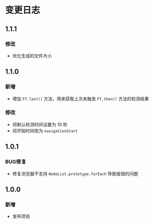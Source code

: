 # 变更日志

## 1.1.1
### 修改
- 优化生成的文件大小

## 1.1.0
### 新增
- 增加 `FT.last()` 方法，用来获取上次未触发 `FT.then()` 方法的检测结果
### 修改
- 将默认检测时间设置为 10 秒
- 将开始时间改为 `navigationStart`

## 1.0.1
### BUG修复
- 修复浏览器不支持 `NodeList.prototype.forEach` 导致报错的问题

## 1.0.0
### 新增
- 发布项目
